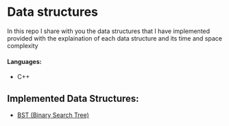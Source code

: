 # Data structures
In this repo I share with you the data structures that I have implemented provided with the explaination of each data structure and its time and space complexity

#### Languages:
- C++

## Implemented Data Structures:
- [BST (Binary Search Tree)](https://github.com/ab-elhaddad/Data-structures/tree/main/BST%20(Binary%20Search%20Tree))
